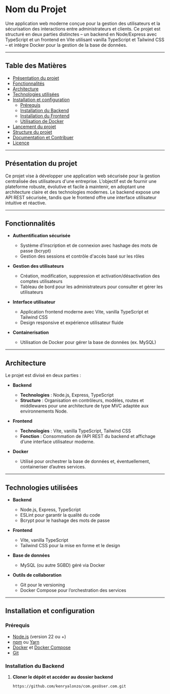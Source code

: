 # Nom du Projet

Une application web moderne conçue pour la gestion des utilisateurs et la sécurisation des interactions entre administrateurs et clients. Ce projet est structuré en deux parties distinctes – un backend en Node/Express avec TypeScript et un frontend en Vite utilisant vanilla TypeScript et Tailwind CSS – et intègre Docker pour la gestion de la base de données.

---

## Table des Matières

- [Présentation du projet](#présentation-du-projet)
- [Fonctionnalités](#fonctionnalités)
- [Architecture](#architecture)
- [Technologies utilisées](#technologies-utilisées)
- [Installation et configuration](#installation-et-configuration)
  - [Prérequis](#prérequis)
  - [Installation du Backend](#installation-du-backend)
  - [Installation du Frontend](#installation-du-frontend)
  - [Utilisation de Docker](#utilisation-de-docker)
- [Lancement du projet](#lancement-du-projet)
- [Structure du projet](#structure-du-projet)
- [Documentation et Contribuer](#documentation-et-contribuer)
- [Licence](#licence)

---

## Présentation du projet

Ce projet vise à développer une application web sécurisée pour la gestion centralisée des utilisateurs d'une entreprise. L’objectif est de fournir une plateforme robuste, évolutive et facile à maintenir, en adoptant une architecture claire et des technologies modernes. Le backend expose une API REST sécurisée, tandis que le frontend offre une interface utilisateur intuitive et réactive.

---

## Fonctionnalités

- **Authentification sécurisée**  
  - Système d’inscription et de connexion avec hashage des mots de passe (bcrypt)
  - Gestion des sessions et contrôle d'accès basé sur les rôles

- **Gestion des utilisateurs**  
  - Création, modification, suppression et activation/désactivation des comptes utilisateurs
  - Tableau de bord pour les administrateurs pour consulter et gérer les utilisateurs

- **Interface utilisateur**  
  - Application frontend moderne avec Vite, vanilla TypeScript et Tailwind CSS
  - Design responsive et expérience utilisateur fluide

- **Containerisation**  
  - Utilisation de Docker pour gérer la base de données (ex. MySQL)
  
---

## Architecture

Le projet est divisé en deux parties :

- **Backend**  
  - **Technologies** : Node.js, Express, TypeScript  
  - **Structure** : Organisation en contrôleurs, modèles, routes et middlewares pour une architecture de type MVC adaptée aux environnements Node.

- **Frontend**  
  - **Technologies** : Vite, vanilla TypeScript, Tailwind CSS  
  - **Fonction** : Consommation de l’API REST du backend et affichage d’une interface utilisateur moderne.

- **Docker**  
  - Utilisé pour orchestrer la base de données et, éventuellement, containeriser d’autres services.

---

## Technologies utilisées

- **Backend**  
  - Node.js, Express, TypeScript  
  - ESLint pour garantir la qualité du code  
  - Bcrypt pour le hashage des mots de passe  

- **Frontend**  
  - Vite, vanilla TypeScript  
  - Tailwind CSS pour la mise en forme et le design

- **Base de données**  
  - MySQL (ou autre SGBD) géré via Docker

- **Outils de collaboration**  
  - Git pour le versioning
  - Docker Compose pour l’orchestration des services

---

## Installation et configuration

### Prérequis

- [Node.js](https://nodejs.org/) (version 22 ou +)
- [npm](https://www.npmjs.com/) ou [Yarn](https://yarnpkg.com/)
- [Docker](https://www.docker.com/) et [Docker Compose](https://docs.docker.com/compose/)
- [Git](https://git-scm.com/)

### Installation du Backend

1. **Cloner le dépôt et accéder au dossier backend**  
   ```bash
   https://github.com/kenryalonzo/com.gesUser.com.git
